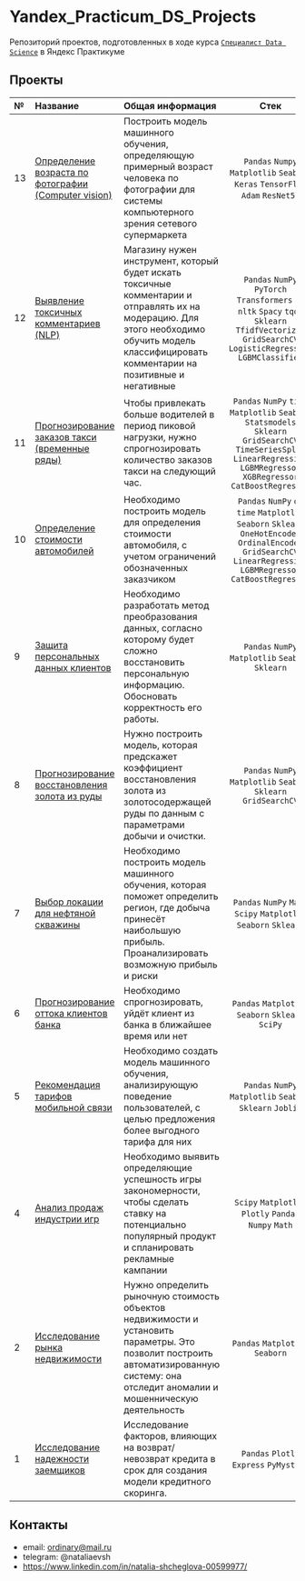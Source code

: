 # Yandex_Practicum_DS_Projects
Репозиторий проектов, подготовленных в ходе курса [`Специалист Data Science`](https://practicum.yandex.ru/data-scientist/) в Яндекс Практикуме

## Проекты

|№| Название | Общая информация | Стек |
|:---|:-------------------|:----------------------------------------------------------|:-----------:|
|13  |[Определение возраста по фотографии (Computer vision)](https://github.com/NataliaShcheglova/Yandex_Practicum_DS_Projects/tree/main/13.%20%D0%9E%D0%BF%D1%80%D0%B5%D0%B4%D0%B5%D0%BB%D0%B5%D0%BD%D0%B8%D0%B5%20%D0%B2%D0%BE%D0%B7%D1%80%D0%B0%D1%81%D1%82%D0%B0%20%D0%BF%D0%BE%D0%BA%D1%83%D0%BF%D0%B0%D1%82%D0%B5%D0%BB%D0%B5%D0%B9)|Построить модель машинного обучения, определяющую примерный возраст человека по фотографии для системы компьютерного зрения сетевого супермаркета |`Pandas` `Numpy` `Matplotlib` `Seaborn` `Keras` `TensorFlow` `Adam` `ResNet50`|
|12  |[Выявление токсичных комментариев (NLP)](https://github.com/NataliaShcheglova/Yandex_Practicum_DS_Projects/tree/main/12.%20%D0%92%D1%8B%D1%8F%D0%B2%D0%BB%D0%B5%D0%BD%D0%B8%D0%B5%20%D1%82%D0%BE%D0%BA%D1%81%D0%B8%D1%87%D0%BD%D1%8B%D1%85%20%D0%BA%D0%BE%D0%BC%D0%BC%D0%B5%D0%BD%D1%82%D0%B0%D1%80%D0%B8%D0%B5%D0%B2)|Магазину нужен инструмент, который будет искать токсичные комментарии и отправлять их на модерацию. Для этого необходимо обучить модель классифицировать комментарии на позитивные и негативные|`Pandas` `NumPy` `PyTorch` `Transformers` `re` `nltk` `Spacy` `tqdm` `Sklearn` `TfidfVectorizer` `GridSearchCV` `LogisticRegression` `LGBMClassifier`|
|11  |[Прогнозирование заказов такси (временные ряды)](https://github.com/NataliaShcheglova/Yandex_Practicum_DS_Projects/tree/main/11.%20%D0%9F%D1%80%D0%BE%D0%B3%D0%BD%D0%BE%D0%B7%D0%B8%D1%80%D0%BE%D0%B2%D0%B0%D0%BD%D0%B8%D0%B5%20%D1%81%D0%BF%D1%80%D0%BE%D1%81%D0%B0%20%D0%BD%D0%B0%20%D1%82%D0%B0%D0%BA%D1%81%D0%B8)|Чтобы привлекать больше водителей в период пиковой нагрузки, нужно спрогнозировать количество заказов такси на следующий час.|`Pandas` `NumPy` `time` `Matplotlib` `Seaborn` `Statsmodels` `Sklearn` `GridSearchCV` `TimeSeriesSplit` `LinearRegression` `LGBMRegressor` `XGBRegressor` `CatBoostRegressor`|
|10  |[Определение стоимости автомобилей](https://github.com/NataliaShcheglova/Yandex_Practicum_DS_Projects/tree/main/10.%20%D0%9E%D0%BF%D1%80%D0%B5%D0%B4%D0%B5%D0%BB%D0%B5%D0%BD%D0%B8%D0%B5%20%D1%81%D1%82%D0%BE%D0%B8%D0%BC%D0%BE%D1%81%D1%82%D0%B8%20%D0%B0%D0%B2%D1%82%D0%BE%D0%BC%D0%BE%D0%B1%D0%B8%D0%BB%D0%B5%D0%B9)|Необходимо построить модель для определения стоимости автомобиля, с учетом ограничений обозначенных заказчиком|`Pandas` `NumPy` `os` `time` `Matplotlib` `Seaborn` `Sklearn` `OneHotEncoder` `OrdinalEncoder` `GridSearchCV` `LinearRegression` `LGBMRegressor` `CatBoostRegressor`|
|9  |[Защита персональных данных клиентов](https://github.com/NataliaShcheglova/Yandex_Practicum_DS_Projects/tree/main/09.%20%D0%97%D0%B0%D1%89%D0%B8%D1%82%D0%B0%20%D0%BF%D0%B5%D1%80%D1%81%D0%BE%D0%BD%D0%B0%D0%BB%D1%8C%D0%BD%D1%8B%D1%85%20%D0%B4%D0%B0%D0%BD%D0%BD%D1%8B%D1%85%20%D0%BA%D0%BB%D0%B8%D0%B5%D0%BD%D1%82%D0%BE%D0%B2)|Необходимо разработать метод преобразования данных, согласно которому будет сложно восстановить персональную информацию. Обосновать корректность его работы.|`Pandas` `NumPy` `Matplotlib` `Seaborn` `Sklearn`|
|8   |[Прогнозирование восстановления золота из руды](https://github.com/NataliaShcheglova/Yandex_Practicum_DS_Projects/tree/main/08.%20%D0%9F%D1%80%D0%BE%D0%B3%D0%BD%D0%BE%D0%B7%D0%B8%D1%80%D0%BE%D0%B2%D0%B0%D0%BD%D0%B8%D0%B5%20%D0%B2%D0%BE%D1%81%D1%81%D1%82%D0%B0%D0%BD%D0%BE%D0%B2%D0%BB%D0%B5%D0%BD%D0%B8%D1%8F%20%D0%B7%D0%BE%D0%BB%D0%BE%D1%82%D0%B0%20%D0%B8%D0%B7%20%D1%80%D1%83%D0%B4%D1%8B)|Нужно построить модель, которая предскажет коэффициент восстановления золота из золотосодержащей руды по данным с параметрами добычи и очистки.|`Pandas` `NumPy` `Matplotlib` `Seaborn` `Sklearn` `GridSearchCV`|
|7   |[Выбор локации для нефтяной скважины](https://github.com/NataliaShcheglova/Yandex_Practicum_DS_Projects/tree/main/07.%20%D0%92%D1%8B%D0%B1%D0%BE%D1%80%20%D0%BB%D0%BE%D0%BA%D0%B0%D1%86%D0%B8%D0%B8%20%D0%BD%D0%B5%D1%84%D1%82%D1%8F%D0%BD%D0%BE%D0%B9%20%D1%81%D0%BA%D0%B2%D0%B0%D0%B6%D0%B8%D0%BD%D1%8B)|Необходимо построить модель машинного обучения, которая поможет определить регион, где добыча принесёт наибольшую прибыль. Проанализировать возможную прибыль и риски |`Pandas` `NumPy` `Math` `Scipy` `Matplotlib` `Seaborn` `Sklearn`|
|6   |[Прогнозирование оттока клиентов банка](https://github.com/NataliaShcheglova/Yandex_Practicum_DS_Projects/tree/main/06.%20%D0%9F%D1%80%D0%BE%D0%B3%D0%BD%D0%BE%D0%B7%D0%B8%D1%80%D0%BE%D0%B2%D0%B0%D0%BD%D0%B8%D0%B5%20%D0%BE%D1%82%D1%82%D0%BE%D0%BA%D0%B0%20%D0%BA%D0%BB%D0%B8%D0%B5%D0%BD%D1%82%D0%BE%D0%B2%20%D0%B1%D0%B0%D0%BD%D0%BA%D0%B0)|Необходимо спрогнозировать, уйдёт клиент из банка в ближайшее время или нет|`Pandas` `Matplotlib` `Seaborn` `Sklearn` `SciPy`|
|5   |[Рекомендация тарифов мобильной связи](https://github.com/NataliaShcheglova/Yandex_Practicum_DS_Projects/tree/main/05.%20%D0%A0%D0%B5%D0%BA%D0%BE%D0%BC%D0%B5%D0%BD%D0%B4%D0%B0%D1%86%D0%B8%D1%8F%20%D1%82%D0%B0%D1%80%D0%B8%D1%84%D0%BE%D0%B2%20%D0%BC%D0%BE%D0%B1%D0%B8%D0%BB%D1%8C%D0%BD%D0%BE%D0%B9%20%D1%81%D0%B2%D1%8F%D0%B7%D0%B8)|Необходимо создать модель машинного обучения, анализирующую поведение пользователей, с целью предложения более выгодного тарифа для них |`Pandas` `NumPy` `Matplotlib` `Seaborn` `Sklearn` `Joblib`|
|4   |[Анализ продаж индустрии игр](https://github.com/NataliaShcheglova/Yandex_Practicum_DS_Projects/tree/main/04.%20%D0%90%D0%BD%D0%B0%D0%BB%D0%B8%D0%B7%20%D0%BF%D1%80%D0%BE%D0%B4%D0%B0%D0%B6%20%D0%B8%D0%BD%D0%B4%D1%83%D1%81%D1%82%D1%80%D0%B8%D0%B8%20%D0%B8%D0%B3%D1%80)|Необходимо выявить определяющие успешность игры закономерности, чтобы сделать ставку на потенциально популярный продукт и спланировать рекламные кампании|`Scipy` `Matplotlib` `Plotly` `Pandas` `Numpy` `Math`|
|2   |[Исследование рынка недвижимости](https://github.com/NataliaShcheglova/Yandex_Practicum_DS_Projects/tree/main/02.%20%D0%98%D1%81%D1%81%D0%BB%D0%B5%D0%B4%D0%BE%D0%B2%D0%B0%D0%BD%D0%B8%D0%B5%20%D1%80%D1%8B%D0%BD%D0%BA%D0%B0%20%D0%BD%D0%B5%D0%B4%D0%B2%D0%B8%D0%B6%D0%B8%D0%BC%D0%BE%D1%81%D1%82%D0%B8)|Нужно определить рыночную стоимость объектов недвижимости и установить параметры. Это позволит построить автоматизированную систему: она отследит аномалии и мошенническую деятельность|`Pandas` `Matplotlib` `Seaborn`|
|1   |[Исследование надежности заемщиков](https://github.com/NataliaShcheglova/Yandex_Practicum_DS_Projects/tree/main/01.%20%D0%98%D1%81%D1%81%D0%BB%D0%B5%D0%B4%D0%BE%D0%B2%D0%B0%D0%BD%D0%B8%D0%B5%20%D0%BD%D0%B0%D0%B4%D0%B5%D0%B6%D0%BD%D0%BE%D1%81%D1%82%D0%B8%20%D0%B7%D0%B0%D0%B5%D0%BC%D1%89%D0%B8%D0%BA%D0%BE%D0%B2)|Исследование факторов, влияющих на возврат/невозврат кредита в срок для создания модели кредитного скоринга. |`Pandas` `Plotly Express` `PyMystem3`|


## Контакты

- email: ordinary@mail.ru 
- telegram: @nataliaevsh
- https://www.linkedin.com/in/natalia-shcheglova-00599977/

